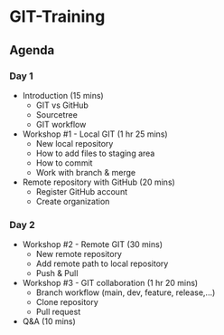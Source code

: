 # GIT-Training

## Agenda

### Day 1
- Introduction (15 mins)
    - GIT vs GitHub
    - Sourcetree
    - GIT workflow
- Workshop #1 - Local GIT (1 hr 25 mins)
    - New local repository
    - How to add files to staging area
    - How to commit
    - Work with branch & merge
- Remote repository with GitHub (20 mins)
    - Register GitHub account
    - Create organization

### Day 2
- Workshop #2 - Remote GIT (30 mins)
    - New remote repository
    - Add remote path to local repository
    - Push & Pull
- Workshop #3 - GIT collaboration (1 hr 20 mins)
    - Branch workflow (main, dev, feature, release,...)
    - Clone repository
    - Pull request
- Q&A (10 mins)



